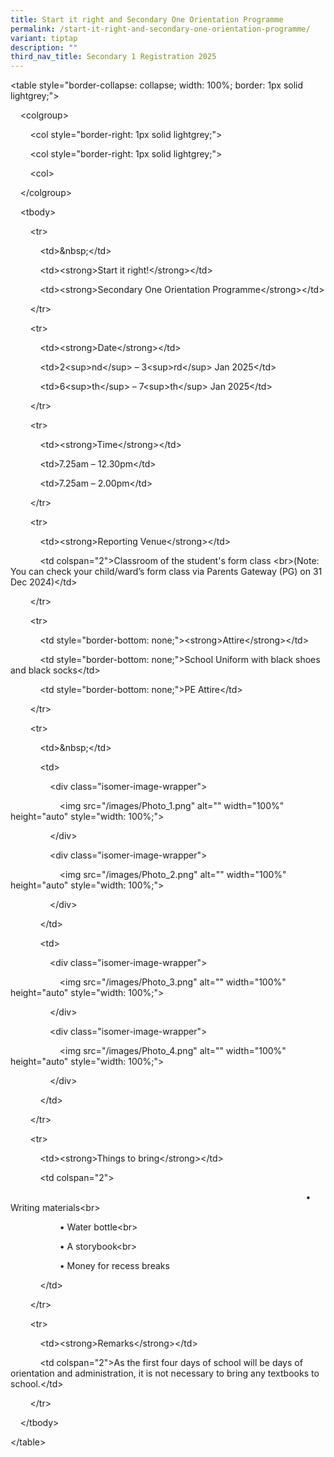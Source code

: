 ```yaml
---
title: Start it right and Secondary One Orientation Programme
permalink: /start-it-right-and-secondary-one-orientation-programme/
variant: tiptap
description: ""
third_nav_title: Secondary 1 Registration 2025
---
```

<p>&lt;table style="border-collapse: collapse; width: 100%; border: 1px solid
lightgrey;"&gt;</p>
<p>&nbsp;&nbsp;&nbsp; &lt;colgroup&gt;</p>
<p>&nbsp;&nbsp;&nbsp;&nbsp;&nbsp;&nbsp;&nbsp; &lt;col style="border-right:
1px solid lightgrey;"&gt;</p>
<p>&nbsp;&nbsp;&nbsp;&nbsp;&nbsp;&nbsp;&nbsp; &lt;col style="border-right:
1px solid lightgrey;"&gt;</p>
<p>&nbsp;&nbsp;&nbsp;&nbsp;&nbsp;&nbsp;&nbsp; &lt;col&gt;</p>
<p>&nbsp;&nbsp;&nbsp; &lt;/colgroup&gt;</p>
<p>&nbsp;&nbsp;&nbsp; &lt;tbody&gt;</p>
<p>&nbsp;&nbsp;&nbsp;&nbsp;&nbsp;&nbsp;&nbsp; &lt;tr&gt;</p>
<p>&nbsp;&nbsp;&nbsp;&nbsp;&nbsp;&nbsp;&nbsp;&nbsp;&nbsp;&nbsp;&nbsp; &lt;td&gt;&amp;nbsp;&lt;/td&gt;</p>
<p>&nbsp;&nbsp;&nbsp;&nbsp;&nbsp;&nbsp;&nbsp;&nbsp;&nbsp;&nbsp;&nbsp; &lt;td&gt;&lt;strong&gt;Start
it right!&lt;/strong&gt;&lt;/td&gt;</p>
<p>&nbsp;&nbsp;&nbsp;&nbsp;&nbsp;&nbsp;&nbsp;&nbsp;&nbsp;&nbsp;&nbsp; &lt;td&gt;&lt;strong&gt;Secondary
One Orientation Programme&lt;/strong&gt;&lt;/td&gt;</p>
<p>&nbsp;&nbsp;&nbsp;&nbsp;&nbsp;&nbsp;&nbsp; &lt;/tr&gt;</p>
<p>&nbsp;&nbsp;&nbsp;&nbsp;&nbsp;&nbsp;&nbsp; &lt;tr&gt;</p>
<p>&nbsp;&nbsp;&nbsp;&nbsp;&nbsp;&nbsp;&nbsp;&nbsp;&nbsp;&nbsp;&nbsp; &lt;td&gt;&lt;strong&gt;Date&lt;/strong&gt;&lt;/td&gt;</p>
<p>&nbsp;&nbsp;&nbsp;&nbsp;&nbsp;&nbsp;&nbsp;&nbsp;&nbsp;&nbsp;&nbsp; &lt;td&gt;2&lt;sup&gt;nd&lt;/sup&gt;
– 3&lt;sup&gt;rd&lt;/sup&gt; Jan 2025&lt;/td&gt;</p>
<p>&nbsp;&nbsp;&nbsp;&nbsp;&nbsp;&nbsp;&nbsp;&nbsp;&nbsp;&nbsp;&nbsp; &lt;td&gt;6&lt;sup&gt;th&lt;/sup&gt;
– 7&lt;sup&gt;th&lt;/sup&gt; Jan 2025&lt;/td&gt;</p>
<p>&nbsp;&nbsp;&nbsp;&nbsp;&nbsp;&nbsp;&nbsp; &lt;/tr&gt;</p>
<p>&nbsp;&nbsp;&nbsp;&nbsp;&nbsp;&nbsp;&nbsp; &lt;tr&gt;</p>
<p>&nbsp;&nbsp;&nbsp;&nbsp;&nbsp;&nbsp;&nbsp;&nbsp;&nbsp;&nbsp;&nbsp; &lt;td&gt;&lt;strong&gt;Time&lt;/strong&gt;&lt;/td&gt;</p>
<p>&nbsp;&nbsp;&nbsp;&nbsp;&nbsp;&nbsp;&nbsp;&nbsp;&nbsp;&nbsp;&nbsp; &lt;td&gt;7.25am
– 12.30pm&lt;/td&gt;</p>
<p>&nbsp;&nbsp;&nbsp;&nbsp;&nbsp;&nbsp;&nbsp;&nbsp;&nbsp;&nbsp;&nbsp; &lt;td&gt;7.25am
– 2.00pm&lt;/td&gt;</p>
<p>&nbsp;&nbsp;&nbsp;&nbsp;&nbsp;&nbsp;&nbsp; &lt;/tr&gt;</p>
<p>&nbsp;&nbsp;&nbsp;&nbsp;&nbsp;&nbsp;&nbsp; &lt;tr&gt;</p>
<p>&nbsp;&nbsp;&nbsp;&nbsp;&nbsp;&nbsp;&nbsp;&nbsp;&nbsp;&nbsp;&nbsp; &lt;td&gt;&lt;strong&gt;Reporting
Venue&lt;/strong&gt;&lt;/td&gt;</p>
<p>&nbsp;&nbsp;&nbsp;&nbsp;&nbsp;&nbsp;&nbsp;&nbsp;&nbsp;&nbsp;&nbsp; &lt;td
colspan="2"&gt;Classroom of the student's form class &lt;br&gt;(Note: You
can check your child/ward’s form class via Parents Gateway (PG) on 31 Dec
2024)&lt;/td&gt;</p>
<p>&nbsp;&nbsp;&nbsp;&nbsp;&nbsp;&nbsp;&nbsp; &lt;/tr&gt;</p>
<p>&nbsp;&nbsp;&nbsp;&nbsp;&nbsp;&nbsp;&nbsp; &lt;tr&gt;</p>
<p>&nbsp;&nbsp;&nbsp;&nbsp;&nbsp;&nbsp;&nbsp;&nbsp;&nbsp;&nbsp;&nbsp; &lt;td
style="border-bottom: none;"&gt;&lt;strong&gt;Attire&lt;/strong&gt;&lt;/td&gt;</p>
<p>&nbsp;&nbsp;&nbsp;&nbsp;&nbsp;&nbsp;&nbsp;&nbsp;&nbsp;&nbsp;&nbsp; &lt;td
style="border-bottom: none;"&gt;School Uniform with black shoes and black
socks&lt;/td&gt;</p>
<p>&nbsp;&nbsp;&nbsp;&nbsp;&nbsp;&nbsp;&nbsp;&nbsp;&nbsp;&nbsp;&nbsp; &lt;td
style="border-bottom: none;"&gt;PE Attire&lt;/td&gt;</p>
<p>&nbsp;&nbsp;&nbsp;&nbsp;&nbsp;&nbsp;&nbsp; &lt;/tr&gt;</p>
<p>&nbsp;&nbsp;&nbsp;&nbsp;&nbsp;&nbsp;&nbsp; &lt;tr&gt;</p>
<p>&nbsp;&nbsp;&nbsp;&nbsp;&nbsp;&nbsp;&nbsp;&nbsp;&nbsp;&nbsp;&nbsp; &lt;td&gt;&amp;nbsp;&lt;/td&gt;</p>
<p>&nbsp;&nbsp;&nbsp;&nbsp;&nbsp;&nbsp;&nbsp;&nbsp;&nbsp;&nbsp;&nbsp; &lt;td&gt;</p>
<p>&nbsp;&nbsp;&nbsp;&nbsp;&nbsp;&nbsp;&nbsp;&nbsp;&nbsp;&nbsp;&nbsp;&nbsp;&nbsp;&nbsp;&nbsp;
&lt;div class="isomer-image-wrapper"&gt;</p>
<p>&nbsp;&nbsp;&nbsp;&nbsp;&nbsp;&nbsp;&nbsp;&nbsp;&nbsp;&nbsp;&nbsp;&nbsp;&nbsp;&nbsp;&nbsp;&nbsp;&nbsp;&nbsp;&nbsp;
&lt;img src="/images/Photo_1.png" alt="" width="100%" height="auto" style="width:
100%;"&gt;</p>
<p>&nbsp;&nbsp;&nbsp;&nbsp;&nbsp;&nbsp;&nbsp;&nbsp;&nbsp;&nbsp;&nbsp;&nbsp;&nbsp;&nbsp;&nbsp;
&lt;/div&gt;</p>
<p>&nbsp;&nbsp;&nbsp;&nbsp;&nbsp;&nbsp;&nbsp;&nbsp;&nbsp;&nbsp;&nbsp;&nbsp;&nbsp;&nbsp;&nbsp;
&lt;div class="isomer-image-wrapper"&gt;</p>
<p>&nbsp;&nbsp;&nbsp;&nbsp;&nbsp;&nbsp;&nbsp;&nbsp;&nbsp;&nbsp;&nbsp;&nbsp;&nbsp;&nbsp;&nbsp;&nbsp;&nbsp;&nbsp;&nbsp;
&lt;img src="/images/Photo_2.png" alt="" width="100%" height="auto" style="width:
100%;"&gt;</p>
<p>&nbsp;&nbsp;&nbsp;&nbsp;&nbsp;&nbsp;&nbsp;&nbsp;&nbsp;&nbsp;&nbsp;&nbsp;&nbsp;&nbsp;&nbsp;
&lt;/div&gt;</p>
<p>&nbsp;&nbsp;&nbsp;&nbsp;&nbsp;&nbsp;&nbsp;&nbsp;&nbsp;&nbsp;&nbsp; &lt;/td&gt;</p>
<p>&nbsp;&nbsp;&nbsp;&nbsp;&nbsp;&nbsp;&nbsp;&nbsp;&nbsp;&nbsp;&nbsp; &lt;td&gt;</p>
<p>&nbsp;&nbsp;&nbsp;&nbsp;&nbsp;&nbsp;&nbsp;&nbsp;&nbsp;&nbsp;&nbsp;&nbsp;&nbsp;&nbsp;&nbsp;
&lt;div class="isomer-image-wrapper"&gt;</p>
<p>&nbsp;&nbsp;&nbsp;&nbsp;&nbsp;&nbsp;&nbsp;&nbsp;&nbsp;&nbsp;&nbsp;&nbsp;&nbsp;&nbsp;&nbsp;&nbsp;&nbsp;&nbsp;&nbsp;
&lt;img src="/images/Photo_3.png" alt="" width="100%" height="auto" style="width:
100%;"&gt;</p>
<p>&nbsp;&nbsp;&nbsp;&nbsp;&nbsp;&nbsp;&nbsp;&nbsp;&nbsp;&nbsp;&nbsp;&nbsp;&nbsp;&nbsp;&nbsp;
&lt;/div&gt;</p>
<p>&nbsp;&nbsp;&nbsp;&nbsp;&nbsp;&nbsp;&nbsp;&nbsp;&nbsp;&nbsp;&nbsp;&nbsp;&nbsp;&nbsp;&nbsp;
&lt;div class="isomer-image-wrapper"&gt;</p>
<p>&nbsp;&nbsp;&nbsp;&nbsp;&nbsp;&nbsp;&nbsp;&nbsp;&nbsp;&nbsp;&nbsp;&nbsp;&nbsp;&nbsp;&nbsp;&nbsp;&nbsp;&nbsp;&nbsp;
&lt;img src="/images/Photo_4.png" alt="" width="100%" height="auto" style="width:
100%;"&gt;</p>
<p>&nbsp;&nbsp;&nbsp;&nbsp;&nbsp;&nbsp;&nbsp;&nbsp;&nbsp;&nbsp;&nbsp;&nbsp;&nbsp;&nbsp;&nbsp;
&lt;/div&gt;</p>
<p>&nbsp;&nbsp;&nbsp;&nbsp;&nbsp;&nbsp;&nbsp;&nbsp;&nbsp;&nbsp;&nbsp; &lt;/td&gt;</p>
<p>&nbsp;&nbsp;&nbsp;&nbsp;&nbsp;&nbsp;&nbsp; &lt;/tr&gt;</p>
<p>&nbsp;&nbsp;&nbsp;&nbsp;&nbsp;&nbsp;&nbsp; &lt;tr&gt;</p>
<p>&nbsp;&nbsp;&nbsp;&nbsp;&nbsp;&nbsp;&nbsp;&nbsp;&nbsp;&nbsp;&nbsp; &lt;td&gt;&lt;strong&gt;Things
to bring&lt;/strong&gt;&lt;/td&gt;</p>
<p>&nbsp;&nbsp;&nbsp;&nbsp;&nbsp;&nbsp;&nbsp;&nbsp;&nbsp;&nbsp;&nbsp; &lt;td
colspan="2"&gt;</p>
<p>&nbsp;&nbsp;&nbsp;&nbsp;&nbsp;&nbsp;&nbsp;&nbsp;&nbsp;&nbsp;&nbsp;&nbsp;&nbsp;&nbsp;&nbsp;&nbsp;&nbsp;&nbsp;&nbsp;&nbsp;&nbsp;&nbsp;&nbsp;&nbsp;&nbsp;&nbsp;&nbsp;&nbsp;&nbsp;&nbsp;&nbsp;&nbsp;&nbsp;&nbsp;&nbsp;&nbsp;&nbsp;&nbsp;&nbsp;&nbsp;&nbsp;&nbsp;&nbsp;&nbsp;&nbsp;&nbsp;&nbsp;&nbsp;&nbsp;&nbsp;&nbsp;&nbsp;&nbsp;&nbsp;&nbsp;&nbsp;&nbsp;&nbsp;&nbsp;&nbsp;&nbsp;&nbsp;&nbsp;&nbsp;&nbsp;&nbsp;&nbsp;&nbsp;&nbsp;&nbsp;&nbsp;&nbsp;&nbsp;&nbsp;&nbsp;&nbsp;&nbsp;&nbsp;&nbsp;&nbsp;&nbsp;&nbsp;&nbsp;&nbsp;&nbsp;&nbsp;&nbsp;&nbsp;&nbsp;&nbsp;&nbsp;&nbsp;&nbsp;&nbsp;&nbsp;&nbsp;&nbsp;&nbsp;&nbsp;&nbsp;&nbsp;&nbsp;&nbsp;&nbsp;&nbsp;&nbsp;&nbsp;&nbsp;&nbsp;&nbsp;&nbsp;&nbsp;&nbsp;&nbsp;&nbsp;&nbsp;&nbsp;&nbsp;&nbsp;
• Writing materials&lt;br&gt;</p>
<p>&nbsp;&nbsp;&nbsp;&nbsp;&nbsp;&nbsp;&nbsp;&nbsp;&nbsp;&nbsp;&nbsp;&nbsp;&nbsp;&nbsp;&nbsp;&nbsp;&nbsp;&nbsp;&nbsp;
• Water bottle&lt;br&gt;</p>
<p>&nbsp;&nbsp;&nbsp;&nbsp;&nbsp;&nbsp;&nbsp;&nbsp;&nbsp;&nbsp;&nbsp;&nbsp;&nbsp;&nbsp;&nbsp;&nbsp;&nbsp;&nbsp;&nbsp;
• A storybook&lt;br&gt;</p>
<p>&nbsp;&nbsp;&nbsp;&nbsp;&nbsp;&nbsp;&nbsp;&nbsp;&nbsp;&nbsp;&nbsp;&nbsp;&nbsp;&nbsp;&nbsp;&nbsp;&nbsp;&nbsp;&nbsp;
• Money for recess breaks</p>
<p>&nbsp;&nbsp;&nbsp;&nbsp;&nbsp;&nbsp;&nbsp;&nbsp;&nbsp;&nbsp;&nbsp; &lt;/td&gt;</p>
<p>&nbsp;&nbsp;&nbsp;&nbsp;&nbsp;&nbsp;&nbsp; &lt;/tr&gt;</p>
<p>&nbsp;&nbsp;&nbsp;&nbsp;&nbsp;&nbsp;&nbsp; &lt;tr&gt;</p>
<p>&nbsp;&nbsp;&nbsp;&nbsp;&nbsp;&nbsp;&nbsp;&nbsp;&nbsp;&nbsp;&nbsp; &lt;td&gt;&lt;strong&gt;Remarks&lt;/strong&gt;&lt;/td&gt;</p>
<p>&nbsp;&nbsp;&nbsp;&nbsp;&nbsp;&nbsp;&nbsp;&nbsp;&nbsp;&nbsp;&nbsp; &lt;td
colspan="2"&gt;As the first four days of school will be days of orientation
and administration, it is not necessary to bring any textbooks to school.&lt;/td&gt;</p>
<p>&nbsp;&nbsp;&nbsp;&nbsp;&nbsp;&nbsp;&nbsp; &lt;/tr&gt;</p>
<p>&nbsp;&nbsp;&nbsp; &lt;/tbody&gt;</p>
<p>&lt;/table&gt;</p>